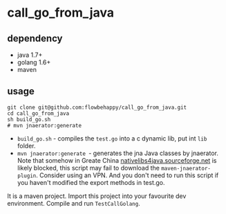 call_go_from_java
====

## dependency

* java 1.7+
* golang 1.6+
* maven

## usage


```
git clone git@github.com:flowbehappy/call_go_from_java.git
cd call_go_from_java
sh build_go.sh
# mvn jnaerator:generate
```
* `build_go.sh` - compiles the `test.go` into a c dynamic lib, put int `lib` folder.
* `mvn jnaerator:generate `- generates the jna Java classes by jnaerator. Note that somehow in Greate China [nativelibs4java.sourceforge.net](nativelibs4java.sourceforge.net) is likely blocked, this script may fail to download the `maven-jnaerator-plugin`. Consider using an VPN. And you don't need to run this script if you haven't modified the export methods in test.go.

It is a maven project. Import this project into your favourite dev environment. Compile and run `TestCallGolang`.
